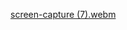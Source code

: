 [screen-capture (7).webm](https://github.com/SachinBeniwal33/neural-assignment5/assets/112742965/d6b7461b-0189-49e0-8122-82c947fd46fd)
